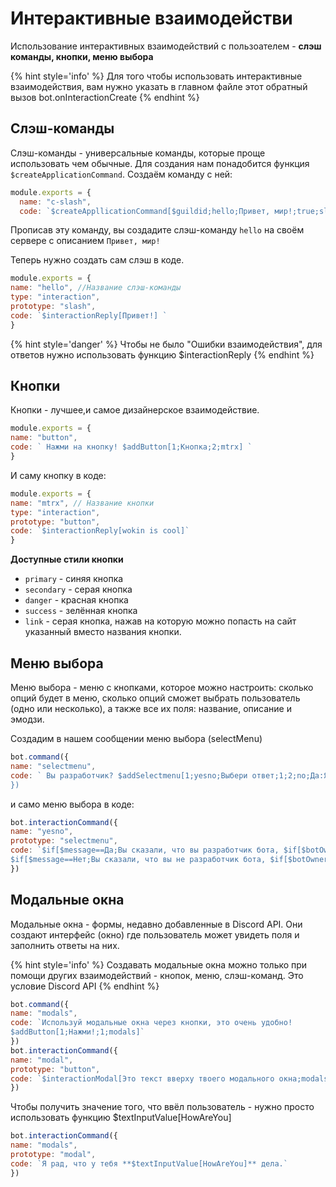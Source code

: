 # Интерактивные взаимодействи
Использование интерактивных взаимодействий с пользоателем - **слэш команды, кнопки, меню выбора**


{% hint style='info' %} Для того чтобы использовать интерактивные взаимодействия, вам нужнo указать в главном файле этот обратный вызов bot.onInteractionCreate {% endhint %}
 

## Слэш-команды
Слэш-команды - универсальные команды, которые проще использовать чем обычные. Для создания нам понадобится функция `$createApplicationCommand`.
Создаём команду с ней: 

```js
module.exports = {
  name: "c-slash",
  code: `$createAppllicationCommand[$guildid;hello;Привет, мир!;true;slash]`
```

Прописав эту команду, вы создадите слэш-команду `hello` на своём сервере с описанием `Привет, мир!`

Теперь нужно создать сам слэш в коде. 

```js
module.exports = {
name: "hello", //Название слэш-команды
type: "interaction", 
prototype: "slash",
code: `$interactionReply[Привет!] `
}
```

{% hint style='danger' %} Чтобы не было "Ошибки взаимодействия", для ответов нужно использовать функцию $interactionReply {% endhint %}

## Кнопки

Кнопки - лучшее,и самое дизайнерское взаимодействие.

```js
module.exports = {
name: "button",
code: ` Нажми на кнопку! $addButton[1;Кнопка;2;mtrx] `
}
```

И саму кнопку в коде:

```js
module.exports = {
name: "mtrx", // Название кнопки
type: "interaction",
prototype: "button",
code: `$interactionReply[wokin is cool]`
}
```

**Доступные стили кнопки**
* `primary` - синяя кнопка
* `secondary` - серая кнопка
* `danger` - красная кнопка 
* `success` - зелённая кнопка
* `link` - серая кнопка, нажав на которую можно попасть на сайт указанный вместо названия кнопки.


## Меню выбора 
Меню выбора - меню с кнопками, которое можно настроить: cколько опций будет в меню, сколько опций сможет выбрать пользователь (одно или несколько), а также все их поля: название, описание и эмодзи.

Cоздадим в нашем сообщении меню выбора (selectMenu)

```javascript
bot.command({
name: "selectmenu",
code: ` Вы разработчик? $addSelectmenu[1;yesno;Выбери ответ;1;2;no;Да:Я разработчик бота $userTag[$clientID]:1:no;Нет:Я не разработчик этого бота:2:no] 
})
```

и само меню выбора в коде:

```javascript
bot.interactionCommand({
name: "yesno",
prototype: "selectmenu",
code: `$if[$message==Да;Вы сказали, что вы разработчик бота, $if[$botOwnerID==$authorID;и не соврали;и вы соврали];]
$if[$message==Нет;Вы сказали, что вы не разработчик бота, $if[$botOwnerID==$authorID;и вы соврали;и вы не соврали];]`
})
```

## Mодальные окна
Модальные окна - формы, недавно добавленные в Discord API. Они создают интерфейс (окно) где пользователь может увидеть поля и заполнить ответы на них.

{% hint style='info' %} Создавать модальные окна можно только при помощи других взаимодействий - кнопок, меню, слэш-команд. Это условие Discord API {% endhint %}

```javascript
bot.command({
name: "modals",
code: `Используй модальные окна через кнопки, это очень удобно! 
$addButton[1;Нажми!;1;modals]`
})
bot.interactionCommand({
name: "modal",
prototype: "button",
code: `$interactionModal[Это текст вверху твоего модального окна;modals;{actionRow:{textInput:Привет! Как у тебя дела?:1:yes:Ну же, напиши!:0:4000:HowAreYou}}]`
})
```

Чтобы получить значение того, что ввёл пользователь - нужно просто использовать функцию $textInputValue[HowAreYou]

```javascript
bot.interactionCommand({
name: "modals",
prototype: "modal",
code: `Я рад, что у тебя **$textInputValue[HowAreYou]** дела.`
})
```
